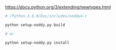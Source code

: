 
https://docs.python.org/3/extending/newtypes.html

```bash
# /Python-3.6.0/Doc/includes/noddy4.c

python setup-noddy.py build

# or

python setup-noddy.py install
```


